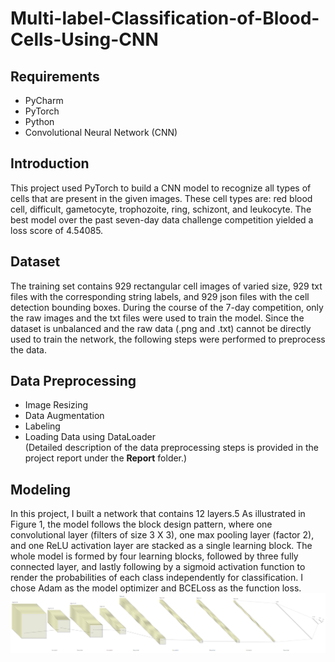 # Multi-label-Classification-of-Blood-Cells-Using-CNN
## Requirements
* PyCharm
* PyTorch
* Python
* Convolutional Neural Network (CNN)

## Introduction
This project used PyTorch to build a CNN model to recognize all types of cells that are present in the given images. These cell types are: red blood cell, difficult, gametocyte, trophozoite, ring, schizont, and leukocyte. The best model over the past seven-day data challenge competition yielded a loss score of 4.54085.

## Dataset
The training set contains 929 rectangular cell images of varied size, 929 txt files with the corresponding string labels, and 929 json files with the cell detection bounding boxes. During the course of the 7-day competition, only the raw images and the txt files were used to train the model. Since the dataset is unbalanced and the raw data (.png and .txt) cannot be directly used to train the network, the following steps were performed to preprocess the data.

## Data Preprocessing
* Image Resizing
* Data Augmentation
* Labeling
* Loading Data using DataLoader <br />
(Detailed description of the data preprocessing steps is provided in the project report under the **Report** folder.)

## Modeling
In this project, I built a network that contains 12 layers.5 As illustrated in Figure 1, the model follows the block design pattern, where one convolutional layer (filters of size 3 X 3), one max pooling layer (factor 2), and one ReLU activation layer are stacked as a single learning block. The whole model is formed by four learning blocks, followed by three fully connected layer, and lastly following by a sigmoid activation function to render the probabilities of each class independently for classification. I chose Adam as the model optimizer and BCELoss as the function loss.
![alt text](https://github.com/weining20000/Multi-Label-Classification-of-Blood-Cells-Using-CNN/blob/master/Report/figure_1.png)

